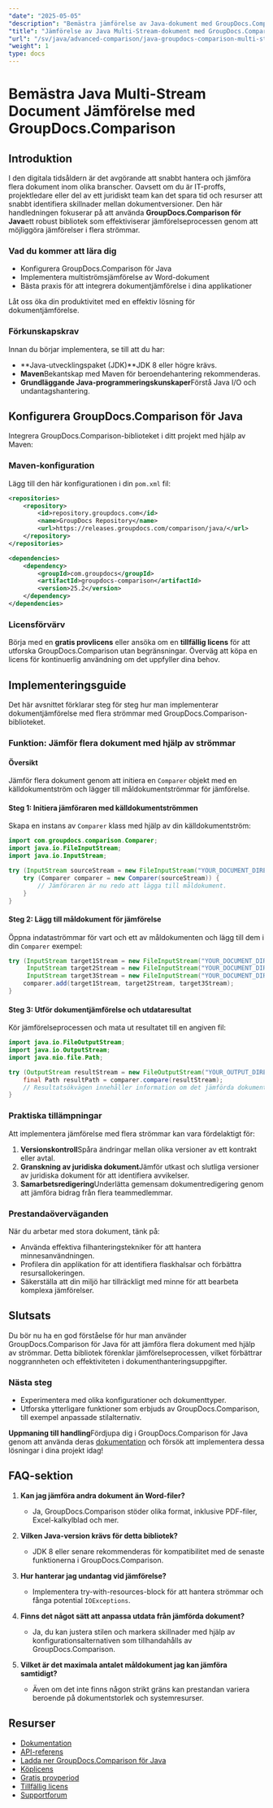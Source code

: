 ```yaml
---
"date": "2025-05-05"
"description": "Bemästra jämförelse av Java-dokument med GroupDocs.Comparison. Lär dig jämföra flera dokument effektivt med hjälp av strömmar för ökad produktivitet."
"title": "Jämförelse av Java Multi-Stream-dokument med GroupDocs.Comparison – en omfattande guide"
"url": "/sv/java/advanced-comparison/java-groupdocs-comparison-multi-stream-document-guide/"
"weight": 1
type: docs
---
```

# Bemästra Java Multi-Stream Document Jämförelse med GroupDocs.Comparison

## Introduktion

I den digitala tidsåldern är det avgörande att snabbt hantera och jämföra flera dokument inom olika branscher. Oavsett om du är IT-proffs, projektledare eller del av ett juridiskt team kan det spara tid och resurser att snabbt identifiera skillnader mellan dokumentversioner. Den här handledningen fokuserar på att använda **GroupDocs.Comparison för Java**ett robust bibliotek som effektiviserar jämförelseprocessen genom att möjliggöra jämförelser i flera strömmar.

### Vad du kommer att lära dig
- Konfigurera GroupDocs.Comparison för Java
- Implementera multiströmsjämförelse av Word-dokument
- Bästa praxis för att integrera dokumentjämförelse i dina applikationer

Låt oss öka din produktivitet med en effektiv lösning för dokumentjämförelse.

### Förkunskapskrav

Innan du börjar implementera, se till att du har:
- **Java-utvecklingspaket (JDK)**JDK 8 eller högre krävs.
- **Maven**Bekantskap med Maven för beroendehantering rekommenderas.
- **Grundläggande Java-programmeringskunskaper**Förstå Java I/O och undantagshantering.

## Konfigurera GroupDocs.Comparison för Java

Integrera GroupDocs.Comparison-biblioteket i ditt projekt med hjälp av Maven:

### Maven-konfiguration
Lägg till den här konfigurationen i din `pom.xml` fil:

```xml
<repositories>
    <repository>
        <id>repository.groupdocs.com</id>
        <name>GroupDocs Repository</name>
        <url>https://releases.groupdocs.com/comparison/java/</url>
    </repository>
</repositories>

<dependencies>
    <dependency>
        <groupId>com.groupdocs</groupId>
        <artifactId>groupdocs-comparison</artifactId>
        <version>25.2</version>
    </dependency>
</dependencies>
```

### Licensförvärv
Börja med en **gratis provlicens** eller ansöka om en **tillfällig licens** för att utforska GroupDocs.Comparison utan begränsningar. Överväg att köpa en licens för kontinuerlig användning om det uppfyller dina behov.

## Implementeringsguide

Det här avsnittet förklarar steg för steg hur man implementerar dokumentjämförelse med flera strömmar med GroupDocs.Comparison-biblioteket.

### Funktion: Jämför flera dokument med hjälp av strömmar

#### Översikt
Jämför flera dokument genom att initiera en `Comparer` objekt med en källdokumentström och lägger till måldokumentströmmar för jämförelse.

#### Steg 1: Initiera jämföraren med källdokumentströmmen
Skapa en instans av `Comparer` klass med hjälp av din källdokumentström:

```java
import com.groupdocs.comparison.Comparer;
import java.io.FileInputStream;
import java.io.InputStream;

try (InputStream sourceStream = new FileInputStream("YOUR_DOCUMENT_DIRECTORY/SOURCE_WORD")) {
    try (Comparer comparer = new Comparer(sourceStream)) {
        // Jämföraren är nu redo att lägga till måldokument.
    }
}
```

#### Steg 2: Lägg till måldokument för jämförelse
Öppna indataströmmar för vart och ett av måldokumenten och lägg till dem i din `Comparer` exempel:

```java
try (InputStream target1Stream = new FileInputStream("YOUR_DOCUMENT_DIRECTORY/TARGET1_WORD"),
     InputStream target2Stream = new FileInputStream("YOUR_DOCUMENT_DIRECTORY/TARGET2_WORD"),
     InputStream target3Stream = new FileInputStream("YOUR_DOCUMENT_DIRECTORY/TARGET3_WORD")) {
    comparer.add(target1Stream, target2Stream, target3Stream);
}
```

#### Steg 3: Utför dokumentjämförelse och utdataresultat
Kör jämförelseprocessen och mata ut resultatet till en angiven fil:

```java
import java.io.FileOutputStream;
import java.io.OutputStream;
import java.nio.file.Path;

try (OutputStream resultStream = new FileOutputStream("YOUR_OUTPUT_DIRECTORY/CompareMultipleDocumentsResult")) {
    final Path resultPath = comparer.compare(resultStream);
    // Resultatsökvägen innehåller information om det jämförda dokumentet.
}
```

### Praktiska tillämpningar

Att implementera jämförelse med flera strömmar kan vara fördelaktigt för:
1. **Versionskontroll**Spåra ändringar mellan olika versioner av ett kontrakt eller avtal.
2. **Granskning av juridiska dokument**Jämför utkast och slutliga versioner av juridiska dokument för att identifiera avvikelser.
3. **Samarbetsredigering**Underlätta gemensam dokumentredigering genom att jämföra bidrag från flera teammedlemmar.

### Prestandaöverväganden
När du arbetar med stora dokument, tänk på:
- Använda effektiva filhanteringstekniker för att hantera minnesanvändningen.
- Profilera din applikation för att identifiera flaskhalsar och förbättra resursallokeringen.
- Säkerställa att din miljö har tillräckligt med minne för att bearbeta komplexa jämförelser.

## Slutsats

Du bör nu ha en god förståelse för hur man använder GroupDocs.Comparison för Java för att jämföra flera dokument med hjälp av strömmar. Detta bibliotek förenklar jämförelseprocessen, vilket förbättrar noggrannheten och effektiviteten i dokumenthanteringsuppgifter.

### Nästa steg
- Experimentera med olika konfigurationer och dokumenttyper.
- Utforska ytterligare funktioner som erbjuds av GroupDocs.Comparison, till exempel anpassade stilalternativ.

**Uppmaning till handling**Fördjupa dig i GroupDocs.Comparison för Java genom att använda deras [dokumentation](https://docs.groupdocs.com/comparison/java/) och försök att implementera dessa lösningar i dina projekt idag!

## FAQ-sektion

1. **Kan jag jämföra andra dokument än Word-filer?**
   - Ja, GroupDocs.Comparison stöder olika format, inklusive PDF-filer, Excel-kalkylblad och mer.

2. **Vilken Java-version krävs för detta bibliotek?**
   - JDK 8 eller senare rekommenderas för kompatibilitet med de senaste funktionerna i GroupDocs.Comparison.

3. **Hur hanterar jag undantag vid jämförelse?**
   - Implementera try-with-resources-block för att hantera strömmar och fånga potential `IOExceptions`.

4. **Finns det något sätt att anpassa utdata från jämförda dokument?**
   - Ja, du kan justera stilen och markera skillnader med hjälp av konfigurationsalternativen som tillhandahålls av GroupDocs.Comparison.

5. **Vilket är det maximala antalet måldokument jag kan jämföra samtidigt?**
   - Även om det inte finns någon strikt gräns kan prestandan variera beroende på dokumentstorlek och systemresurser.

## Resurser
- [Dokumentation](https://docs.groupdocs.com/comparison/java/)
- [API-referens](https://reference.groupdocs.com/comparison/java/)
- [Ladda ner GroupDocs.Comparison för Java](https://releases.groupdocs.com/comparison/java/)
- [Köplicens](https://purchase.groupdocs.com/buy)
- [Gratis provperiod](https://releases.groupdocs.com/comparison/java/)
- [Tillfällig licens](https://purchase.groupdocs.com/temporary-license/)
- [Supportforum](https://forum.groupdocs.com/c/comparison)